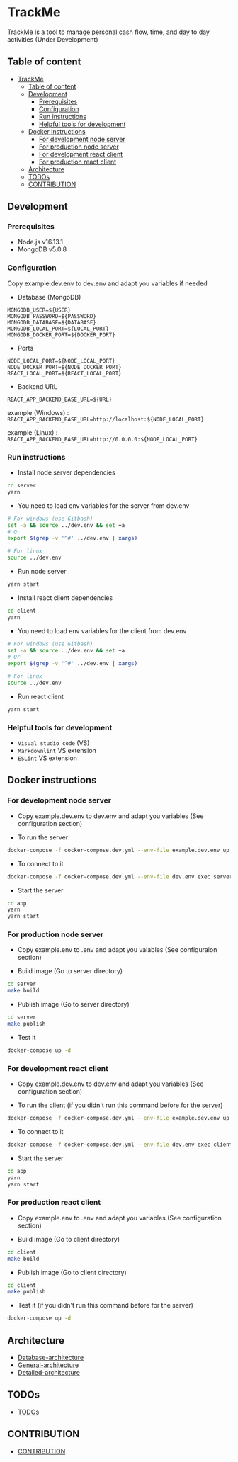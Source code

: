 # TrackMe

TrackMe is a tool to manage personal cash flow, time, and day to day activities (Under Development)

## Table of content

- [TrackMe](#trackme)
  - [Table of content](#table-of-content)
  - [Development](#development)
    - [Prerequisites](#prerequisites)
    - [Configuration](#configuration)
    - [Run instructions](#run-instructions)
    - [Helpful tools for development](#helpful-tools-for-development)
  - [Docker instructions](#docker-instructions)
    - [For development node server](#for-development-node-server)
    - [For production node server](#for-production-node-server)
    - [For development react client](#for-development-react-client)
    - [For production react client](#for-production-react-client)
  - [Architecture](#architecture)
  - [TODOs](#todos)
  - [CONTRIBUTION](#contribution)

## Development

### Prerequisites

- Node.js v16.13.1
- MongoDB v5.0.8

### Configuration

Copy example.dev.env to dev.env and adapt you variables if needed

- Database (MongoDB)

```env
MONGODB_USER=${USER}
MONGODB_PASSWORD=${PASSWORD}
MONGODB_DATABASE=${DATABASE}
MONGODB_LOCAL_PORT=${LOCAL_PORT}
MONGODB_DOCKER_PORT=${DOCKER_PORT}
```

- Ports

```env
NODE_LOCAL_PORT=${NODE_LOCAL_PORT}
NODE_DOCKER_PORT=${NODE_DOCKER_PORT}
REACT_LOCAL_PORT=${REACT_LOCAL_PORT}
```

- Backend URL

```env
REACT_APP_BACKEND_BASE_URL=${URL}
```

example (Windows) : `REACT_APP_BACKEND_BASE_URL=http://localhost:${NODE_LOCAL_PORT}`

example (Linux) : `REACT_APP_BACKEND_BASE_URL=http://0.0.0.0:${NODE_LOCAL_PORT}`

### Run instructions

- Install node server dependencies

```sh
cd server
yarn
```

- You need to load env variables for the server from dev.env

```sh
# For windows (use Gitbash)
set -a && source ../dev.env && set +a
# Or
export $(grep -v '^#' ../dev.env | xargs)

# For linux
source ../dev.env

```

- Run node server

```sh
yarn start
```

- Install react client dependencies

```sh
cd client
yarn
```

- You need to load env variables for the client from dev.env

```sh
# For windows (use Gitbash)
set -a && source ../dev.env && set +a
# Or
export $(grep -v '^#' ../dev.env | xargs)

# For linux
source ../dev.env

```

- Run react client

```sh
yarn start
```

### Helpful tools for development

- `Visual studio code` (VS)
- `Markdownlint` VS extension
- `ESLint` VS extension

## Docker instructions

### For development node server

- Copy example.dev.env to dev.env and adapt you variables (See configuration section)

- To run the server

```sh
docker-compose -f docker-compose.dev.yml --env-file example.dev.env up -d
```

- To connect to it

```sh
docker-compose -f docker-compose.dev.yml --env-file dev.env exec server /bin/bash
```

- Start the server

```sh
cd app
yarn
yarn start
```

### For production node server

- Copy example.env to .env and adapt you vaiables (See configuraion section)

- Build image (Go to server directory)

```sh
cd server
make build
```

- Publish image (Go to server directory)

```sh
cd server
make publish
```

- Test it

```sh
docker-compose up -d
```

### For development react client

- Copy example.dev.env to dev.env and adapt you variables (See configuration section)

- To run the client (if you didn't run this command before for the server)

```sh
docker-compose -f docker-compose.dev.yml --env-file example.dev.env up -d
```

- To connect to it

```sh
docker-compose -f docker-compose.dev.yml --env-file dev.env exec client /bin/bash
```

- Start the server

```sh
cd app
yarn
yarn start
```

### For production react client

- Copy example.env to .env and adapt you variables (See configuration section)

- Build image (Go to client directory)

```sh
cd client
make build
```

- Publish image (Go to client directory)

```sh
cd client
make publish
```

- Test it (if you didn't run this command before for the server)

```sh
docker-compose up -d
```

## Architecture

- [Database-architecture](./docs/database_arch.drawio)
- [General-architecture](./docs/general_arch.drawio)
- [Detailed-architecture](./docs/detailsed_arch.drawio)

## TODOs

- [TODOs](./docs/TODOs.md)

## CONTRIBUTION

- [CONTRIBUTION](./docs/CONTRIBUTION.md)
